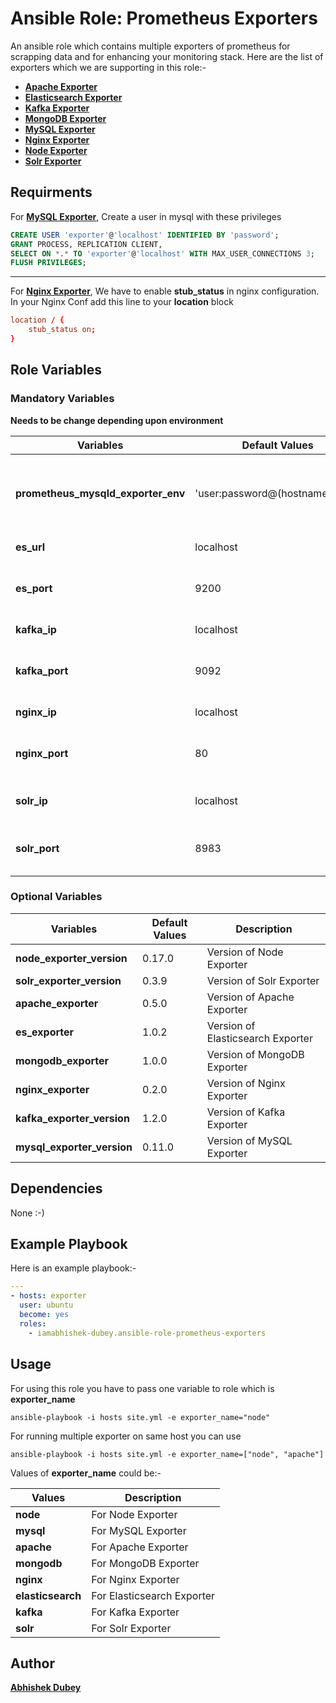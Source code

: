 # Ansible Role: Prometheus Exporters
An ansible role which contains multiple exporters of prometheus for scrapping data and for enhancing your monitoring stack. Here are the list of exporters which we are supporting in this role:-
- **[Apache Exporter](https://github.com/Lusitaniae/apache_exporter)**
- **[Elasticsearch Exporter](https://github.com/justwatchcom/elasticsearch_exporter)**
- **[Kafka Exporter](https://github.com/danielqsj/kafka_exporter)**
- **[MongoDB Exporter](https://github.com/dcu/mongodb_exporter)**
- **[MySQL Exporter](https://github.com/prometheus/mysqld_exporter)**
- **[Nginx Exporter](https://github.com/nginxinc/nginx-prometheus-exporter)**
- **[Node Exporter](https://github.com/prometheus/node_exporter)**
- **[Solr Exporter](https://github.com/mosuka/solr-exporter)**

## Requirments
For **[MySQL Exporter](https://github.com/prometheus/mysqld_exporter)**, Create a user in mysql with these privileges
```sql
CREATE USER 'exporter'@'localhost' IDENTIFIED BY 'password';
GRANT PROCESS, REPLICATION CLIENT,
SELECT ON *.* TO 'exporter'@'localhost' WITH MAX_USER_CONNECTIONS 3;
FLUSH PRIVILEGES;
```
---
For **[Nginx Exporter](https://github.com/nginxinc/nginx-prometheus-exporter)**, We have to enable **stub_status** in nginx configuration. In your Nginx Conf add this line to your **location** block
```conf
location / {
    stub_status on;
}
```

## Role Variables
### Mandatory Variables
**Needs to be change depending upon environment**

|**Variables**| **Default Values**| **Description**|
|----------|---------|---------------|
|**prometheus_mysqld_exporter_env** |'user:password@(hostname:port)/'|User, password, host and port for mysql-exporter|
|**es_url** | localhost | Server IP of Elasticsearch|
|**es_port** | 9200 | Port on which elasticsearch is listening|
|**kafka_ip** | localhost | IP of the Kafka Server|
|**kafka_port** | 9092 | Port number on which kafka is running|
|**nginx_ip** | localhost | Server IP of nginx|
|**nginx_port** | 80 | Port number on which nginx is running|
|**solr_ip** | localhost | Server IP of the Solr server|
|**solr_port** | 8983 | Port number on which Solr is listening|

### Optional Variables

|**Variables**| **Default Values**| **Description**|
|--------------|-------------|-------------------|
|**node_exporter_version** | 0.17.0 | Version of Node Exporter|
|**solr_exporter_version** | 0.3.9 | Version of Solr Exporter|
|**apache_exporter** | 0.5.0 | Version of Apache Exporter|
|**es_exporter** | 1.0.2 | Version of Elasticsearch Exporter|
|**mongodb_exporter** | 1.0.0 | Version of MongoDB Exporter|
|**nginx_exporter** | 0.2.0 | Version of Nginx Exporter|
|**kafka_exporter_version** | 1.2.0 | Version of Kafka Exporter|
|**mysql_exporter_version** | 0.11.0 | Version of MySQL Exporter|

## Dependencies
None :-)

## Example Playbook
Here is an example playbook:-
```yml
---
- hosts: exporter
  user: ubuntu
  become: yes
  roles:
    - iamabhishek-dubey.ansible-role-prometheus-exporters
```

## Usage
For using this role you have to pass one variable to role which is **exporter_name**
```shell
ansible-playbook -i hosts site.yml -e exporter_name="node"
```
For running multiple exporter on same host you can use
```shell
ansible-playbook -i hosts site.yml -e exporter_name=["node", "apache"]
```

Values of **exporter_name** could be:-

|**Values** | **Description** |
|-----------|----------|
|**node** | For Node Exporter |
|**mysql** | For MySQL Exporter |
|**apache** | For Apache Exporter |
|**mongodb** | For MongoDB Exporter |
|**nginx** | For Nginx Exporter |
|**elasticsearch** | For Elasticsearch Exporter |
|**kafka** | For Kafka Exporter |
|**solr** | For Solr Exporter |

## Author
**[Abhishek Dubey](mailto:abhishek.dubey@opstree.com)**
